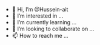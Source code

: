 - 👋 Hi, I’m @Hussein-ait
- 👀 I’m interested in ...
- 🌱 I’m currently learning ...
- 💞️ I’m looking to collaborate on ...
- 📫 How to reach me ...

<!---
Hussein-ait/Hussein-ait is a ✨ special ✨ repository because its `README.md` (this file) appears on your GitHub profile.
You can click the Preview link to take a look at your changes.
--->
